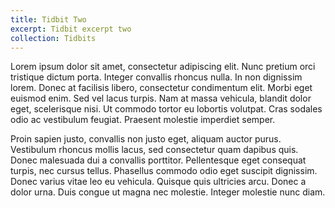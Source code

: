 ```yaml
---
title: Tidbit Two
excerpt: Tidbit excerpt two
collection: Tidbits
---
```


Lorem ipsum dolor sit amet, consectetur adipiscing elit. Nunc pretium orci tristique dictum porta. Integer convallis rhoncus nulla. In non dignissim lorem. Donec at facilisis libero, consectetur condimentum elit. Morbi eget euismod enim. Sed vel lacus turpis. Nam at massa vehicula, blandit dolor eget, scelerisque nisi. Ut commodo tortor eu lobortis volutpat. Cras sodales odio ac vestibulum feugiat. Praesent molestie imperdiet semper.

Proin sapien justo, convallis non justo eget, aliquam auctor purus. Vestibulum rhoncus mollis lacus, sed consectetur quam dapibus quis. Donec malesuada dui a convallis porttitor. Pellentesque eget consequat turpis, nec cursus tellus. Phasellus commodo odio eget suscipit dignissim. Donec varius vitae leo eu vehicula. Quisque quis ultricies arcu. Donec a dolor urna. Duis congue ut magna nec molestie. Integer molestie nunc diam.
